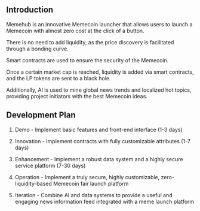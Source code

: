 ## Introduction

Memehub is an innovative Memecoin launcher that allows users to launch a Memecoin with almost zero cost at the click of a button.

There is no need to add liquidity, as the price discovery is facilitated through a bonding curve.

Smart contracts are used to ensure the security of the Memecoin.

Once a certain market cap is reached, liquidity is added via smart contracts, and the LP tokens are sent to a black hole.

Additionally, AI is used to mine global news trends and localized hot topics, providing project initiators with the best Memecoin ideas.

## Development Plan

1. Demo - Implement basic features and front-end interface (1-3 days)

2. Innovation - Implement contracts with fully customizable attributes (1-7 days)

3. Enhancement - Implement a robust data system and a highly secure service platform (7-30 days)

4. Operation - Implement a truly secure, highly customizable, zero-liquidity-based Memecoin fair launch platform

5. Iteration - Combine AI and data systems to provide a useful and engaging news information feed integrated with a meme launch platform

